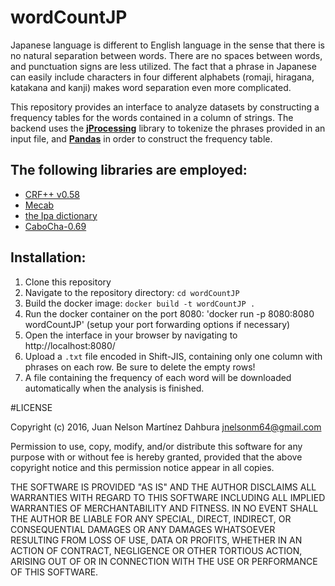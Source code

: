 # wordCountJP

Japanese language is different to English language in the sense that there is no natural separation between words. There are no spaces between words, and punctuation signs are less utilized. The fact that a phrase in Japanese can easily include characters in four different alphabets (romaji, hiragana, katakana and kanji) makes word separation even more complicated.

This repository provides an interface to analyze datasets by constructing a frequency tables for the words contained in a column of strings. The backend uses the [**jProcessing**](https://github.com/kevincobain2000/jProcessing) library to tokenize the phrases provided in an input file, and [**Pandas**](http://pandas.pydata.org/) in order to construct the frequency table. 

## The following libraries are employed:

- [CRF++ v0.58](https://drive.google.com/drive/folders/0B4y35FiV1wh7fngteFhHQUN2Y1B5eUJBNHZUemJYQV9VWlBUb3JlX0xBdWVZTWtSbVBneU0)
- [Mecab](http://taku910.github.io/mecab/)
- [the Ipa dictionary](http://taku910.github.io/mecab/)
- [CaboCha-0.69](https://drive.google.com/drive/folders/0B4y35FiV1wh7cGRCUUJHVTNJRnM)

## Installation:

1) Clone this repository
2) Navigate to the repository directory: `cd wordCountJP`
3) Build the docker image: `docker build -t wordCountJP .`
4) Run the docker container on the port 8080: 'docker run -p 8080:8080 wordCountJP' (setup your port forwarding options if necessary)
5) Open the interface in your browser by navigating to http://localhost:8080/
6) Upload a `.txt` file encoded in Shift-JIS, containing only one column with phrases on each row. Be sure to delete the empty rows!
7) A file containing the frequency of each word will be downloaded automatically when the analysis is finished.

#LICENSE

Copyright (c) 2016, Juan Nelson Martínez Dahbura <jnelsonm64@gmail.com>

Permission to use, copy, modify, and/or distribute this software for any purpose with or without fee is hereby granted, provided that the above copyright notice and this permission notice appear in all copies.

THE SOFTWARE IS PROVIDED "AS IS" AND THE AUTHOR DISCLAIMS ALL WARRANTIES WITH REGARD TO THIS SOFTWARE INCLUDING ALL IMPLIED WARRANTIES OF MERCHANTABILITY AND FITNESS. IN NO EVENT SHALL THE AUTHOR BE LIABLE FOR ANY SPECIAL, DIRECT, INDIRECT, OR CONSEQUENTIAL DAMAGES OR ANY DAMAGES WHATSOEVER RESULTING FROM LOSS OF USE, DATA OR PROFITS, WHETHER IN AN ACTION OF CONTRACT, NEGLIGENCE OR OTHER TORTIOUS ACTION, ARISING OUT OF OR IN CONNECTION WITH THE USE OR PERFORMANCE OF THIS SOFTWARE.